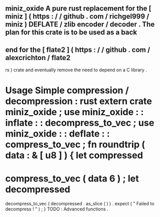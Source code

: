 #
miniz_oxide
A
pure
rust
replacement
for
the
[
miniz
]
(
https
:
/
/
github
.
com
/
richgel999
/
miniz
)
DEFLATE
/
zlib
encoder
/
decoder
.
The
plan
for
this
crate
is
to
be
used
as
a
back
-
end
for
the
[
flate2
]
(
https
:
/
/
github
.
com
/
alexcrichton
/
flate2
-
rs
)
crate
and
eventually
remove
the
need
to
depend
on
a
C
library
.
#
#
Usage
Simple
compression
/
decompression
:
rust
extern
crate
miniz_oxide
;
use
miniz_oxide
:
:
inflate
:
:
decompress_to_vec
;
use
miniz_oxide
:
:
deflate
:
:
compress_to_vec
;
fn
roundtrip
(
data
:
&
[
u8
]
)
{
let
compressed
=
compress_to_vec
(
data
6
)
;
let
decompressed
=
decompress_to_vec
(
decompressed
.
as_slice
(
)
)
.
expect
(
"
Failed
to
decompress
!
"
)
;
}
TODO
:
Advanced
functions
.
